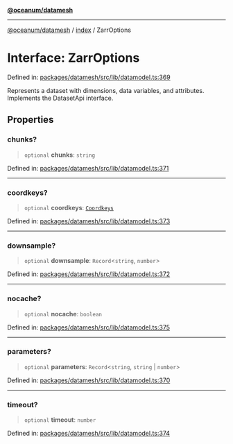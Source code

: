 [**@oceanum/datamesh**](../../README.md)

***

[@oceanum/datamesh](../../README.md) / [index](../README.md) / ZarrOptions

# Interface: ZarrOptions

Defined in: [packages/datamesh/src/lib/datamodel.ts:369](https://github.com/oceanum-io/oceanum-js/blob/3690a65f9299651d3a3a5e315b93a4a92e341aa0/packages/datamesh/src/lib/datamodel.ts#L369)

Represents a dataset with dimensions, data variables, and attributes.
Implements the DatasetApi interface.

## Properties

### chunks?

> `optional` **chunks**: `string`

Defined in: [packages/datamesh/src/lib/datamodel.ts:371](https://github.com/oceanum-io/oceanum-js/blob/3690a65f9299651d3a3a5e315b93a4a92e341aa0/packages/datamesh/src/lib/datamodel.ts#L371)

***

### coordkeys?

> `optional` **coordkeys**: [`Coordkeys`](../type-aliases/Coordkeys.md)

Defined in: [packages/datamesh/src/lib/datamodel.ts:373](https://github.com/oceanum-io/oceanum-js/blob/3690a65f9299651d3a3a5e315b93a4a92e341aa0/packages/datamesh/src/lib/datamodel.ts#L373)

***

### downsample?

> `optional` **downsample**: `Record`\<`string`, `number`\>

Defined in: [packages/datamesh/src/lib/datamodel.ts:372](https://github.com/oceanum-io/oceanum-js/blob/3690a65f9299651d3a3a5e315b93a4a92e341aa0/packages/datamesh/src/lib/datamodel.ts#L372)

***

### nocache?

> `optional` **nocache**: `boolean`

Defined in: [packages/datamesh/src/lib/datamodel.ts:375](https://github.com/oceanum-io/oceanum-js/blob/3690a65f9299651d3a3a5e315b93a4a92e341aa0/packages/datamesh/src/lib/datamodel.ts#L375)

***

### parameters?

> `optional` **parameters**: `Record`\<`string`, `string` \| `number`\>

Defined in: [packages/datamesh/src/lib/datamodel.ts:370](https://github.com/oceanum-io/oceanum-js/blob/3690a65f9299651d3a3a5e315b93a4a92e341aa0/packages/datamesh/src/lib/datamodel.ts#L370)

***

### timeout?

> `optional` **timeout**: `number`

Defined in: [packages/datamesh/src/lib/datamodel.ts:374](https://github.com/oceanum-io/oceanum-js/blob/3690a65f9299651d3a3a5e315b93a4a92e341aa0/packages/datamesh/src/lib/datamodel.ts#L374)
